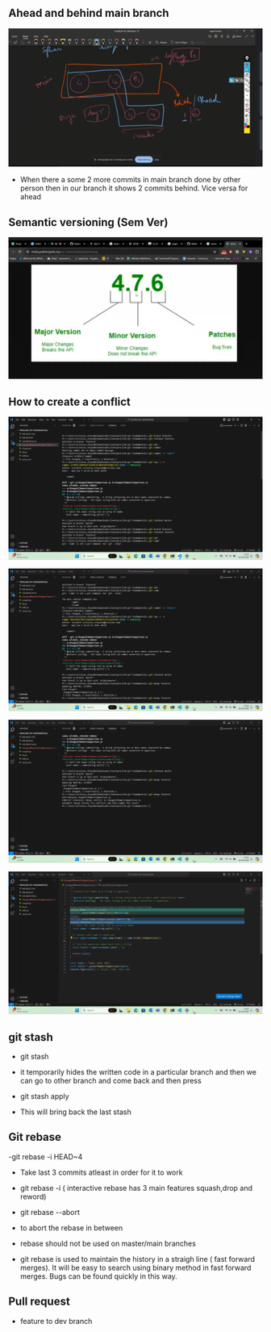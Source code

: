 ## Ahead and behind main branch

![Ahead and behind branches](image-9.png)

- When there a some 2 more commits in main branch done by other person then in our branch it shows 2 commits behind. Vice versa for ahead


## Semantic versioning (Sem Ver)

![Sem Ver](image-10.png)



## How to create a conflict 

![Conflict](image-11.png)

![Conflict](image-12.png)

![Conflict](image-13.png)

![Conflict image](image-14.png)

## git stash 

- git stash

- it temporarily hides the written code in a particular branch and then we can go to other branch and come back and then press 
- git stash apply 
- This will bring back the last stash


## Git rebase

-git rebase -i HEAD~4  
- Take last 3 commits atleast in order for it to work

- git rebase -i ( interactive rebase has 3 main features squash,drop and reword)

- git rebase --abort 
- to abort the rebase in between

- rebase should not be used on master/main branches

- git rebase is used to maintain the history in a straigh line ( fast forward merges). It will be easy to search using binary method in fast forward merges. Bugs can be found quickly in this way.
## Pull request

- feature to dev branch